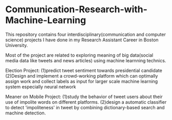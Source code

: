 # Communication-Research-with-Machine-Learning

This repository contains four interdisciplinary(communication and computer science) projects I have done in my Research Assistant Career in Boston University.

Most of the project are related to exploring meaning of big data(social media data like tweets and news articles) using machine learnning technics.

Election Project: 
(1)predict tweet sentiment towards presidential candidate 
(2)Design and implement a crowd-working platform which can optimally assign work and collect labels as input for larger scale machine learning system especially neural network

Meaner on Mobile Project:
(1)study the behavior of tweet users about their use of impolite words on different platforms.
(2)design a automatic classifier to detect 'impoliteness' in tweet by combining dictionary-based search and machine detection.
